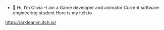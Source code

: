 - 👋 Hi, I’m Olivia
-I am a Game developer and animator
Current software engineering student
Here is my itch.io

https://arkleanim.itch.io/
